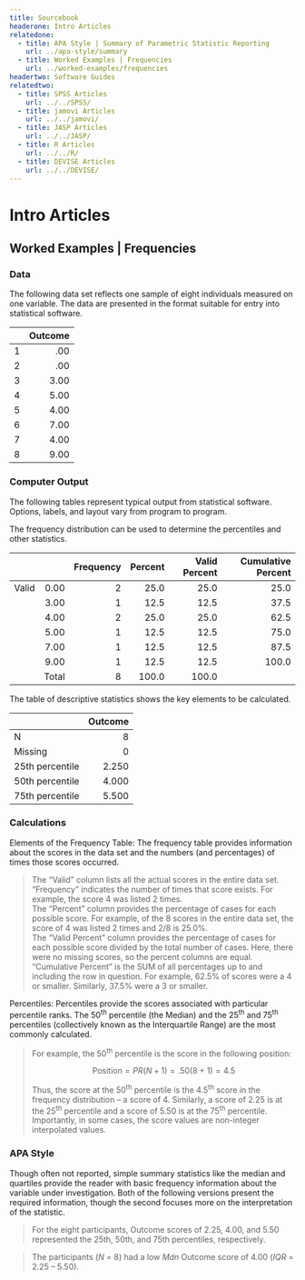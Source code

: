 ```yaml
---
title: Sourcebook
headerone: Intro Articles
relatedone:
  - title: APA Style | Summary of Parametric Statistic Reporting
    url: ../apa-style/summary
  - title: Worked Examples | Frequencies
    url: ../worked-examples/frequencies
headertwo: Software Guides
relatedtwo:
  - title: SPSS Articles
    url: ../../SPSS/
  - title: jamovi Articles
    url: ../../jamovi/
  - title: JASP Articles
    url: ../../JASP/
  - title: R Articles
    url: ../../R/
  - title: DEVISE Articles
    url: ../../DEVISE/
---
```


# Intro Articles

## Worked Examples | Frequencies

### Data

The following data set reflects one sample of eight individuals measured on one variable. The data are presented in the format suitable for entry into statistical software.

|     | Outcome |
|-----|--------:|
| 1   | .00     |
| 2   | .00     |
| 3   | 3.00    |
| 4   | 5.00    |
| 5   | 4.00    |
| 6   | 7.00    |
| 7   | 4.00    |
| 8   | 9.00    |

### Computer Output

The following tables represent typical output from statistical software. Options, labels, and layout vary from program to program.

The frequency distribution can be used to determine the percentiles and other statistics.

|    |   | Frequency | Percent | Valid Percent | Cumulative Percent | 
|:------|----------:|--------:|--------------:|-------------------:|------:|
| Valid | 0.00      | 2       | 25.0          | 25.0               | 25.0  |
|       | 3.00      | 1       | 12.5          | 12.5               | 37.5  |
|       | 4.00      | 2       | 25.0          | 25.0               | 62.5  |
|       | 5.00      | 1       | 12.5          | 12.5               | 75.0  |
|       | 7.00      | 1       | 12.5          | 12.5               | 87.5  |
|       | 9.00      | 1       | 12.5          | 12.5               | 100.0 |
|       | Total     | 8       | 100.0         | 100.0              |       |

The table of descriptive statistics shows the key elements to be calculated.

|                 |   Outcome |
|:----------------|----------:|
| N               |	        8 |
| Missing         |         0 |
| 25th percentile |     2.250 |
| 50th percentile |     4.000 |
| 75th percentile |     5.500 |   

### Calculations

Elements of the Frequency Table: The frequency table provides information about the scores in the data set and the numbers (and percentages) of times those scores occurred.

> The “Valid” column lists all the actual scores in the entire data set. “Frequency” indicates the number of times that score exists. For example, the score 4 was listed 2 times.  
> The “Percent” column provides the percentage of cases for each possible score. For example, of the 8 scores in the entire data set, the score of 4 was listed 2 times and 2/8 is 25.0%.  
> The “Valid Percent” column provides the percentage of cases for each possible score divided by the total number of cases. Here, there were no missing scores, so the percent columns are equal.  
> “Cumulative Percent” is the SUM of all percentages up to and including the row in question. For example, 62.5% of scores were a 4 or smaller. Similarly, 37.5% were a 3 or smaller.

Percentiles: Percentiles provide the scores associated with particular percentile ranks. The 50<sup>th</sup> percentile (the Median) and the 25<sup>th</sup> and 75<sup>th</sup> percentiles (collectively known as the Interquartile Range) are the most commonly calculated.

> For example, the 50<sup>th</sup> percentile is the score in the following position:
>
> $$ \text{Position} = PR ( N + 1 ) = .50 ( 8 + 1 ) = 4.5 $$
>
> Thus, the score at the 50<sup>th</sup> percentile is the 4.5<sup>th</sup> score in the frequency distribution – a score of 4.
> Similarly, a score of 2.25 is at the 25<sup>th</sup> percentile and a score of 5.50 is at the 75<sup>th</sup> percentile. Importantly, in some cases, the score values are non-integer interpolated values.

### APA Style

Though often not reported, simple summary statistics like the median and quartiles provide the reader with basic frequency information about the variable under investigation. Both of the following versions present the required information, though the second focuses more on the interpretation of the statistic.

> For the eight participants, Outcome scores of 2.25, 4.00, and 5.50 represented the 25th, 50th, and 75th percentiles, respectively.

> The participants (*N* = 8) had a low *Mdn* Outcome score of 4.00 (*IQR* = 2.25 – 5.50).
